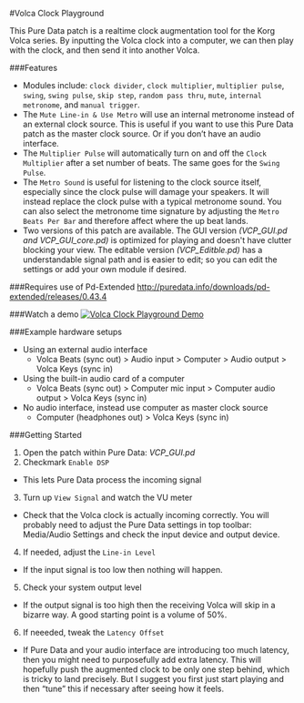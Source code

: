 #Volca Clock Playground

This Pure Data patch is a realtime clock augmentation tool for the Korg Volca series. By inputting the Volca clock into a computer, we can then play with the clock, and then send it into another Volca.

###Features
- Modules include: `clock divider`, `clock multiplier`, `multiplier pulse`, `swing`, `swing pulse`, `skip step`, `random pass thru`, `mute`, `internal metronome`, and `manual trigger`.
- The `Mute Line-in & Use Metro` will use an internal metronome instead of an external clock source. This is useful if you want to use this Pure Data patch as the master clock source. Or if you don’t have an audio interface.
- The `Multiplier Pulse` will automatically turn on and off the `Clock Multiplier` after a set number of beats. The same goes for the `Swing Pulse`.
- The `Metro Sound` is useful for listening to the clock source itself, especially since the clock pulse will damage your speakers. It will instead replace the clock pulse with a typical metronome sound. You can also select the metronome time signature by adjusting the `Metro Beats Per Bar` and therefore affect where the up beat lands.
- Two versions of this patch are available. The GUI version *(VCP_GUI.pd and VCP_GUI_core.pd)* is optimized for playing and doesn't have clutter blocking your view. The editable version *(VCP_Editble.pd)* has a understandable signal path and is easier to edit; so you can edit the settings or add your own module if desired.

###Requires use of Pd-Extended
http://puredata.info/downloads/pd-extended/releases/0.43.4

###Watch a demo
[![Volca Clock Playground Demo](https://img.youtube.com/vi/D63YXrjken0/0.jpg)](https://www.youtube.com/watch?v=D63YXrjken0)

###Example hardware setups
- Using an external audio interface
  - Volca Beats (sync out) > Audio input > Computer > Audio output > Volca Keys (sync in)
- Using the built-in audio card of a computer
  - Volca Beats (sync out) > Computer mic input > Computer audio output > Volca Keys (sync in)
- No audio interface, instead use computer as master clock source
  - Computer (headphones out) > Volca Keys (sync in)

###Getting Started
1. Open the patch within Pure Data: *VCP_GUI.pd*
2. Checkmark `Enable DSP`
  - This lets Pure Data process the incoming signal
3. Turn up `View Signal` and watch the VU meter
  - Check that the Volca clock is actually incoming correctly. You will probably need to adjust the Pure Data settings in top toolbar: Media/Audio Settings and check the input device and output device.
4. If needed, adjust the `Line-in Level`
  - If the input signal is too low then nothing will happen.
5. Check your system output level
  - If the output signal is too high then the receiving Volca will skip in a bizarre way. A good starting point is a volume of 50%.
6. If neeeded, tweak the `Latency Offset`
  - If Pure Data and your audio interface are introducing too much latency, then you might need to purposefully add extra latency. This will hopefully push the augmented clock to be only one step behind, which is tricky to land precisely. But I suggest you first just start playing and then “tune” this if necessary after seeing how it feels.
